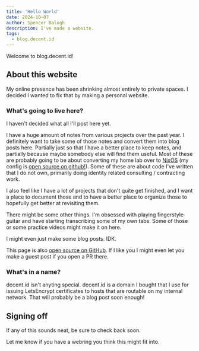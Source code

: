 ```yaml
---
title: 'Hello World'
date: 2024-10-07
author: Spencer Balogh
description: I've made a website.
tags:
  - blog.decent.id
---
```


Welcome to blog.decent.id!
<!--more-->

## About this website

My online presence has been shrinking almost entirely to private spaces. I decided I wanted to fix that by making a personal website.


### What's going to live here?

I haven't decided what all I'll post here yet.

I have a huge amount of notes from various projects over the past year. I definitely want to take some of those notes and convert them into blog posts here. Partially just so that I have a better place to keep notes, and partially because maybe somebody else will find them useful. Most of these are probably going to be about converting my home lab over to [NixOS](https://nixos.org/) (my config is [open source on github!](https://github.com/hyperparabolic/nix-config)). Some of these are about code I've written that I do not own, primarily doing identity related consulting / contracting work.

I also feel like I have a lot of projects that don't quite get finished, and I want a place to document those and to have a better place to organize those to hopefully get better at revisiting them.

There might be some other things. I'm obsessed with playing fingerstyle guitar and have starting transcribing some of my own tabs. Some of those or some practice videos might make it on here.

I might even just make some blog posts.  IDK.

This page is also [open source on GitHub](https://github.com/hyperparabolic/hyperparabolic.github.io). If I like you I might even let you make a guest post if you open a PR there.

### What's in a name?

decent.id isn't anyting special.  decent.id is a domain I bought that I use for issuing LetsEncrypt certificates to hosts that are routable on my internal network. That will probably be a blog post soon enough!

## Signing off

If any of this sounds neat, be sure to check back soon.

Let me know if you have a webring you think this might fit into.
